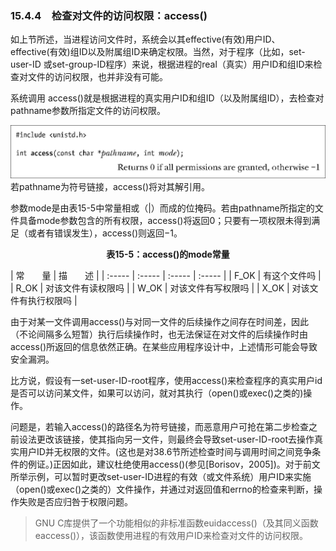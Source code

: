 ### 15.4.4　检查对文件的访问权限：access()

如上节所述，当进程访问文件时，系统会以其effective(有效)用户ID、effective(有效)组ID以及附属组ID来确定权限。当然，对于程序（比如，set-user-ID 或set-group-ID程序）来说，根据进程的real（真实）用户ID和组ID来检查对文件的访问权限，也并非没有可能。

系统调用 access()就是根据进程的真实用户ID和组ID（以及附属组ID），去检查对pathname参数所指定文件的访问权限。



![355.png](../images/355.png)
若pathname为符号链接，access()将对其解引用。

参数mode是由表15-5中常量相或（|）而成的位掩码。若由pathname所指定的文件具备mode参数包含的所有权限，access()将返回0；只要有一项权限未得到满足（或者有错误发生），access()则返回−1。

<center class="my_markdown"><b class="my_markdown">表15-5：access()的mode常量</b></center>

| 常　　量 | 描　　述 |
| :-----  | :-----  | :-----  | :-----  |
| F_OK | 有这个文件吗 |
| R_OK | 对该文件有读权限吗 |
| W_OK | 对该文件有写权限吗 |
| X_OK | 对该文件有执行权限吗 |

由于对某一文件调用access()与对同一文件的后续操作之间存在时间差，因此（不论间隔多么短暂）执行后续操作时，也无法保证在对文件的后续操作时由access()所返回的信息依然正确。在某些应用程序设计中，上述情形可能会导致安全漏洞。

比方说，假设有一set-user-ID-root程序，使用access()来检查程序的真实用户id是否可以访问某文件，如果可以访问，就对其执行（open()或exec()之类的)操作。

问题是，若输入access()的路径名为符号链接，而恶意用户可抢在第二步检查之前设法更改该链接，使其指向另一文件，则最终会导致set-user-ID-root去操作真实用户ID并无权限的文件。(这也是对38.6节所述检查时间与调用时间之间竞争条件的例证。)正因如此，建议杜绝使用access()(参见[Borisov，2005])。对于前文所举示例，可以暂时更改set-user-ID进程的有效（或文件系统）用户ID来实施（open()或exec()之类的）文件操作，并通过对返回值和errno的检查来判断，操作失败是否应归咎于权限问题。

> GNU C库提供了一个功能相似的非标准函数euidaccess()（及其同义函数eaccess()），该函数使用进程的有效用户ID来检查对文件的访问权限。


